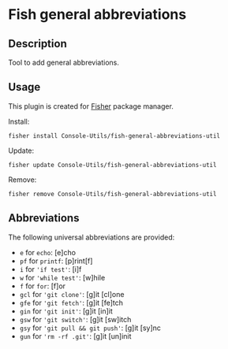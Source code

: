 # Fish general abbreviations

## Description

Tool to add general abbreviations.

## Usage

This plugin is created for [Fisher](https://github.com/jorgebucaran/fisher) package manager.

Install:

```fish
fisher install Console-Utils/fish-general-abbreviations-util
```

Update:

```fish
fisher update Console-Utils/fish-general-abbreviations-util
```

Remove:

```fish
fisher remove Console-Utils/fish-general-abbreviations-util
```

## Abbreviations

The following universal abbreviations are provided:

- `e` for `echo`: [e]cho
- `pf` for `printf`: [p]rint[f]
- `i` for `'if test'`: [i]f
- `w` for `'while test'`: [w]hile
- `f` for `for`: [f]or
- `gcl` for `'git clone'`: [g]it [cl]one
- `gfe` for `'git fetch'`: [g]it [fe]tch
- `gin` for `'git init'`: [g]it [in]it
- `gsw` for `'git switch'`: [g]it [sw]itch
- `gsy` for `'git pull && git push'`: [g]it [sy]nc
- `gun` for `'rm -rf .git'`: [g]it [un]init
